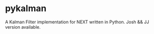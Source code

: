 pykalman
========

A Kalman Filter implementation for NEXT written in Python. Josh && JJ version available.
